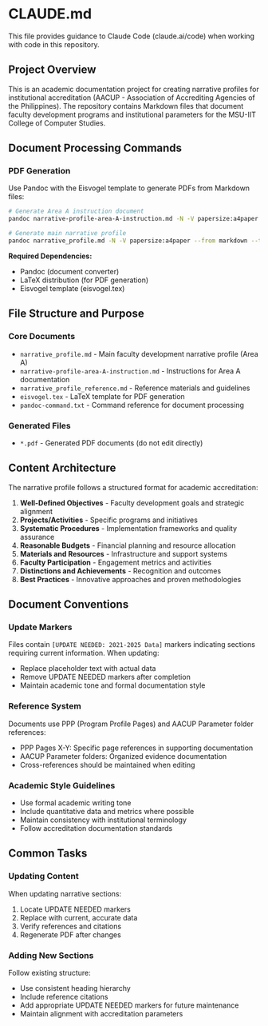 # CLAUDE.md

This file provides guidance to Claude Code (claude.ai/code) when working with code in this repository.

## Project Overview

This is an academic documentation project for creating narrative profiles for institutional accreditation (AACUP - Association of Accrediting Agencies of the Philippines). The repository contains Markdown files that document faculty development programs and institutional parameters for the MSU-IIT College of Computer Studies.

## Document Processing Commands

### PDF Generation
Use Pandoc with the Eisvogel template to generate PDFs from Markdown files:

```bash
# Generate Area A instruction document
pandoc narrative-profile-area-A-instruction.md -N -V papersize:a4paper --from markdown --top-level-division="chapter" --template "eisvogel.tex" -o narrative-profile-area-A-instruction.pdf

# Generate main narrative profile
pandoc narrative_profile.md -N -V papersize:a4paper --from markdown --top-level-division="chapter" --template "eisvogel.tex" -o narrative_profile.pdf
```

**Required Dependencies:**
- Pandoc (document converter)
- LaTeX distribution (for PDF generation)
- Eisvogel template (eisvogel.tex)

## File Structure and Purpose

### Core Documents
- `narrative_profile.md` - Main faculty development narrative profile (Area A)
- `narrative-profile-area-A-instruction.md` - Instructions for Area A documentation
- `narrative_profile_reference.md` - Reference materials and guidelines
- `eisvogel.tex` - LaTeX template for PDF generation
- `pandoc-command.txt` - Command reference for document processing

### Generated Files
- `*.pdf` - Generated PDF documents (do not edit directly)

## Content Architecture

The narrative profile follows a structured format for academic accreditation:

1. **Well-Defined Objectives** - Faculty development goals and strategic alignment
2. **Projects/Activities** - Specific programs and initiatives
3. **Systematic Procedures** - Implementation frameworks and quality assurance
4. **Reasonable Budgets** - Financial planning and resource allocation
5. **Materials and Resources** - Infrastructure and support systems
6. **Faculty Participation** - Engagement metrics and activities
7. **Distinctions and Achievements** - Recognition and outcomes
8. **Best Practices** - Innovative approaches and proven methodologies

## Document Conventions

### Update Markers
Files contain `[UPDATE NEEDED: 2021-2025 Data]` markers indicating sections requiring current information. When updating:
- Replace placeholder text with actual data
- Remove UPDATE NEEDED markers after completion
- Maintain academic tone and formal documentation style

### Reference System
Documents use PPP (Program Profile Pages) and AACUP Parameter folder references:
- PPP Pages X-Y: Specific page references in supporting documentation
- AACUP Parameter folders: Organized evidence documentation
- Cross-references should be maintained when editing

### Academic Style Guidelines
- Use formal academic writing tone
- Include quantitative data and metrics where possible
- Maintain consistency with institutional terminology
- Follow accreditation documentation standards

## Common Tasks

### Updating Content
When updating narrative sections:
1. Locate UPDATE NEEDED markers
2. Replace with current, accurate data
3. Verify references and citations
4. Regenerate PDF after changes

### Adding New Sections
Follow existing structure:
- Use consistent heading hierarchy
- Include reference citations
- Add appropriate UPDATE NEEDED markers for future maintenance
- Maintain alignment with accreditation parameters